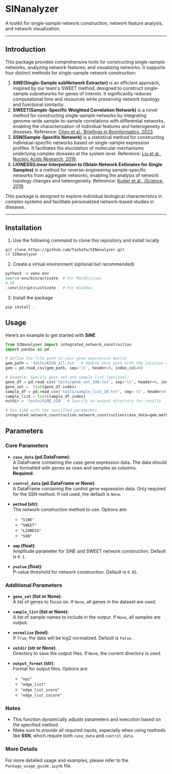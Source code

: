 # SINanalyzer

A toolkit for single-sample network construction, network feature analysis, and network visualization.

---

## Introduction

This package provides comprehensive tools for constructing single-sample networks, analyzing network features, and visualizing networks. 
It supports four distinct methods for single-sample network construction:

1. **SiNE(Single-Sample subNetwork Extractor)** is an efficient approach, inspired by our team's SWEET method, designed to construct single-sample subnetworks
   for genes of interest. It significantly reduces computational time and resources while preserving network topology and functional similarity.
2. **SWEET(Sample-Specific Weighted Correlation Network)** is a novel method for constructing single-sample networks by integrating genome-wide sample-to-sample
   correlations with differential networks, enabling the characterization of individual features and heterogeneity in diseases.
   Reference: [Chen et al., Briefings in Bioinformatics, 2023](https://doi.org/10.1093/bib/bbad032).
3. **SSN(Sample-Specific Network)** is a statistical method for constructing individual-specific networks based on single-sample expression profiles.
   It facilitates the elucidation of molecular mechanisms underlying complex diseases at the system level.
   Reference: [Liu et al., Nucleic Acids Research, 2016](https://doi.org/10.1093/nar/gkw772).
4. **LIONESS(Linear Interpolation to Obtain Network Estimates for Single Samples)** is a method for reverse-engineering sample-specific networks from aggregate networks,
   enabling the analysis of network topology changes and heterogeneity.
   Reference: [Kuijjer et al., iScience, 2019](https://doi.org/10.1016/j.isci.2019.03.021).

This package is designed to explore individual biological characteristics in complex systems and facilitate personalized network-based studies in diseases.

---

## Installation

1. Use the following command to clone this repository and install locally

```bash
git clone https://github.com/TashaTu/SINanalyzer.git
cd SINanalyzer
```
2. Create a virtual environment (optional but recommended)
```bash
python3 -m venv env
source env/bin/activate  # For MacOS/Linux
# OR
.\env\Scripts\activate   # For Windows
```
3. Install the package
```
pip install .
```

## Usage
Here’s an example to get started with **SiNE**
```python
from SINanalyser import integrated_network_construction
import pandas as pd

# Define the file path to your gene expression matrix
gem_path = 'tests/KICH_all.txt'  # Update this path with the location of your GEM file
gem = pd.read_csv(gem_path, sep='\t', header=0, index_col=0)

# Example: Specify gene set and sample list (optional)
gene_df = pd.read_csv('tests/gene_set_100.txt', sep='\t', header=0, index_col=0) # The example file format with a header, so you should set `header=0`.
gene_set =  list(gene_df.index)
sample_df = pd.read_csv('tests/sample_list_10.txt', sep='\t', header=0, index_col=0) # The example file format with a header, so you should set `header=0`.
sample_list = list(sample_df.index)
outdir = 'tests/SiNE_SIN'  # Specify an output directory for results

# Run SiNE with the specified parameters
integrated_network_construction.network_construction(case_data=gem,method="SiNE",gene_set=gene_set,sample_list=sample_list,outdir=outdir,output_format="npz")
```
## Parameters

### Core Parameters

- **`case_data` (pd.DataFrame)**:  
  A DataFrame containing the case gene expression data. The data should be formatted with genes as rows and samples as columns.  
  **Required**.

- **`control_data` (pd.DataFrame or None)**:  
  A DataFrame containing the control gene expression data. Only required for the SSN method. If not used, the default is `None`.

- **`method` (str)**:  
  The network construction method to use. Options are:
  - `"SiNE"`
  - `"SWEET"`
  - `"LIONESS"`
  - `"SSN"`

- **`amp` (float)**:  
  Amplitude parameter for SiNE and SWEET network construction. Default is `0.1`.

- **`pvalue` (float)**:  
  P-value threshold for network construction. Default is `0.05`.

### Additional Parameters

- **`gene_set` (list or None)**:  
  A list of genes to focus on. If `None`, all genes in the dataset are used.

- **`sample_list` (list or None)**:  
  A list of sample names to include in the output. If `None`, all samples are output.

- **`normalize` (bool)**:  
  If `True`, the data will be log2 normalized. Default is `False`.

- **`outdir` (str or None)**:  
  Directory to save the output files. If `None`, the current directory is used.

- **`output_format` (str)**:  
  Format for output files. Options are:
  - `"npz"`
  - `"edge_list"`
  - `"edge_list_score"`
  - `"edge_list_zscore"`

### Notes

- This function dynamically adjusts parameters and execution based on the specified method.  
- Make sure to provide all required inputs, especially when using methods like **SSN**, which require both `case_data` and `control_data`.

### More Details
For more detailed usage and examples, please refer to the `Package_usage_guide.ipynb` file.

